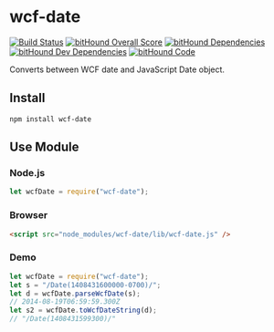 wcf-date
========

[![Build Status](https://travis-ci.org/WSDOT-GIS/wcf-date.svg?branch=master)](https://travis-ci.org/WSDOT-GIS/wcf-date)
[![bitHound Overall Score](https://www.bithound.io/github/WSDOT-GIS/wcf-date/badges/score.svg)](https://www.bithound.io/github/WSDOT-GIS/wcf-date)
[![bitHound Dependencies](https://www.bithound.io/github/WSDOT-GIS/wcf-date/badges/dependencies.svg)](https://www.bithound.io/github/WSDOT-GIS/wcf-date/master/dependencies/npm)
[![bitHound Dev Dependencies](https://www.bithound.io/github/WSDOT-GIS/wcf-date/badges/devDependencies.svg)](https://www.bithound.io/github/WSDOT-GIS/wcf-date/master/dependencies/npm)
[![bitHound Code](https://www.bithound.io/github/WSDOT-GIS/wcf-date/badges/code.svg)](https://www.bithound.io/github/WSDOT-GIS/wcf-date)

Converts between WCF date and JavaScript Date object.

Install
-------

    npm install wcf-date

Use Module
----------

### Node.js ###

```javascript
let wcfDate = require("wcf-date");
```

### Browser ###

```html
<script src="node_modules/wcf-date/lib/wcf-date.js" />
```

### Demo ###

```javascript
let wcfDate = require("wcf-date");
let s = "/Date(1408431600000-0700)/";
let d = wcfDate.parseWcfDate(s);
// 2014-08-19T06:59:59.300Z
let s2 = wcfDate.toWcfDateString(d);
// "/Date(1408431599300)/"
```